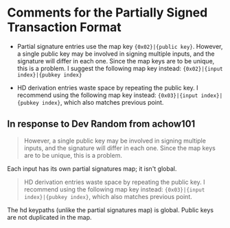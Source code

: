 # Comments for the Partially Signed Transaction Format

* Partial signature entries use the map key `{0x02}|{public key}`.  However, a single public key may be involved in signing multiple inputs, and the signature will differ in each one.  Since the map keys are to be unique, this is a problem.  I suggest the following map key instead: `{0x02}|{input index}|{pubkey index}`

* HD derivation entries waste space by repeating the public key.  I recommend using the following map key instead: `{0x03}|{input index}|{pubkey index}`, which also matches previous point.

## In response to Dev Random from achow101

> However, a single public key may be involved in signing multiple inputs, and the signature will differ in each one.  Since the map keys are to be unique, this is a problem.

Each input has its own partial signatures map; it isn't global.

> HD derivation entries waste space by repeating the public key.  I recommend using the following map key instead: `{0x03}|{input index}|{pubkey index}`, which also matches previous point.

The hd keypaths (unlike the partial signatures map) is global. Public keys are not duplicated in the map.
